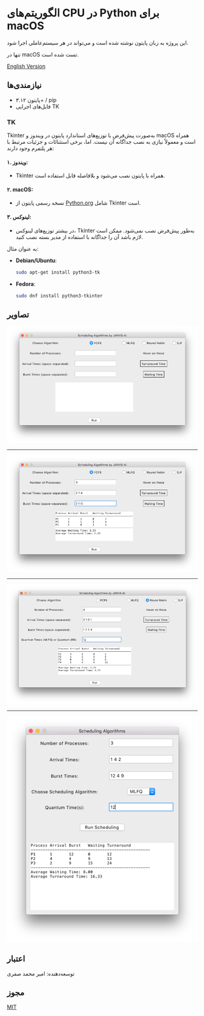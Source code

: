 # الگوریتم‌های CPU در Python برای macOS

این پروژه به زبان پایتون نوشته شده است و می‌تواند در هر سیستم‌عاملی اجرا شود.

تنها در macOS تست شده است.

[English Version](README.md)

## نیازمندی‌ها

- پایتون ۳.۱۲+ / pip
- فایل‌های اجرایی TK

### TK

Tkinter به‌صورت پیش‌فرض با توزیع‌های استاندارد پایتون در ویندوز و macOS همراه است و معمولاً نیازی به نصب جداگانه آن نیست. اما، برخی استثنائات و جزئیات مرتبط با هر پلتفرم وجود دارند:

#### ۱. **ویندوز**:
   - Tkinter همراه با پایتون نصب می‌شود و بلافاصله قابل استفاده است.

#### ۲. **macOS**:
   - نسخه رسمی پایتون از [Python.org](https://www.python.org/) شامل Tkinter است.
  

#### ۳. **لینوکس**:
   - در بیشتر توزیع‌های لینوکس، Tkinter به‌طور پیش‌فرض نصب نمی‌شود. ممکن است لازم باشد آن را جداگانه با استفاده از مدیر بسته نصب کنید.

به عنوان مثال:
   - **Debian/Ubuntu**: 
     ```bash
     sudo apt-get install python3-tk
     ```
   - **Fedora**:
     ```bash
     sudo dnf install python3-tkinter
     ```

## تصاویر

![Screenshot of CPU Algo App](Assets/1.png)

<hr />

![Screenshot of CPU Algo App](Assets/2.png)

<hr />

![Screenshot of CPU Algo App](Assets/3.png)

<hr />

![Screenshot of CPU Algo App](Assets/4.png)

## اعتبار

توسعه‌دهنده: امیر محمد صفری

## مجوز

[MIT](LICENSE)
